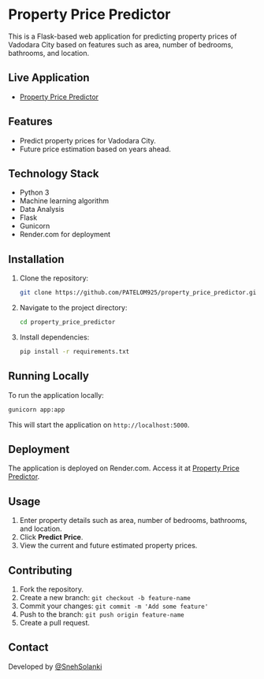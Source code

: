 # Property Price Predictor

This is a Flask-based web application for predicting property prices of Vadodara City based on features such as area, number of bedrooms, bathrooms, and location.

## Live Application

- [Property Price Predictor](https://property-price-predictor-onxd.onrender.com/)

## Features

- Predict property prices for Vadodara City.
- Future price estimation based on years ahead.

## Technology Stack

- Python 3
- Machine learning algorithm
- Data Analysis
- Flask
- Gunicorn
- Render.com for deployment

## Installation

1. Clone the repository:
   ```bash
   git clone https://github.com/PATELOM925/property_price_predictor.git
   ```

2. Navigate to the project directory:
   ```bash
   cd property_price_predictor
   ```

3. Install dependencies:
   ```bash
   pip install -r requirements.txt
   ```

## Running Locally

To run the application locally:

```bash
gunicorn app:app
```

This will start the application on `http://localhost:5000`.

## Deployment

The application is deployed on Render.com. Access it at [Property Price Predictor](https://property-price-predictor-onxd.onrender.com/).

## Usage

1. Enter property details such as area, number of bedrooms, bathrooms, and location.
2. Click **Predict Price**.
3. View the current and future estimated property prices.

## Contributing

1. Fork the repository.
2. Create a new branch: `git checkout -b feature-name`
3. Commit your changes: `git commit -m 'Add some feature'`
4. Push to the branch: `git push origin feature-name`
5. Create a pull request.

## Contact
Developed by [@SnehSolanki](https://github.com/snehsolanki1583)